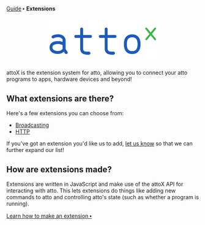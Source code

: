 [Guide](/index.md) 🢒 **Extensions**

<div style="text-align: center;">
    <img src="media/attox.svg" style="max-width: 60%;">
</div>

attoX is the extension system for atto, allowing you to connect your atto programs to apps, hardware devices and beyond!

## What extensions are there?
Here's a few extensions you can choose from:

* [Broadcasting](/extensions/builtin/broadcasting.md)
* [HTTP](/extensions/builtin/http.md)

If you've got an extension you'd like us to add, <a href="https://github.com/devicefuture/atto/issues" target="_blank">let us know</a> so that we can further expand our list!

## How are extensions made?
Extensions are written in JavaScript and make use of the attoX API for interacting with atto. This lets extensions do things like adding new commands to atto and controlling atto's state (such as whether a program is running).

<a href="https://github.com/devicefuture/atto/blob/main/docs/extensions/jsguide.md" target="_blank">Learn how to make an extension 🢒</a>